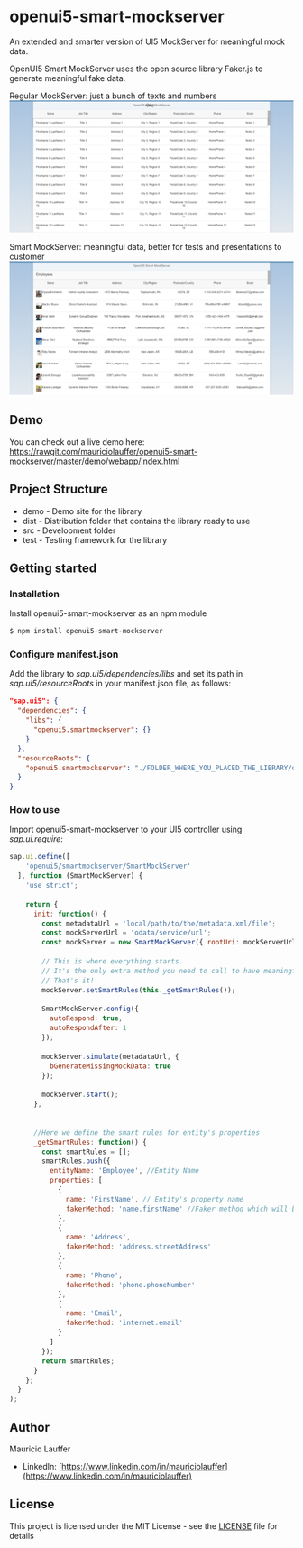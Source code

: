 # openui5-smart-mockserver
An extended and smarter version of UI5 MockServer for meaningful mock data.

OpenUI5 Smart MockServer uses the open source library Faker.js to generate meaningful fake data.

Regular MockServer: just a bunch of texts and numbers
[<img src="mockserver.png">](https://raw.githubusercontent.com/mauriciolauffer/openui5-smart-mockserver/master/mockserver.png)

Smart MockServer: meaningful data, better for tests and presentations to customer
[<img src="smartmockserver.png">](https://raw.githubusercontent.com/mauriciolauffer/openui5-smart-mockserver/master/smartmockserver.png)


## Demo
You can check out a live demo here:
https://rawgit.com/mauriciolauffer/openui5-smart-mockserver/master/demo/webapp/index.html


## Project Structure
* demo - Demo site for the library
* dist - Distribution folder that contains the library ready to use
* src  - Development folder
* test - Testing framework for the library


## Getting started

### Installation
Install openui5-smart-mockserver as an npm module
```sh
$ npm install openui5-smart-mockserver
```

### Configure manifest.json
Add the library to *sap.ui5/dependencies/libs* and set its path in *sap.ui5/resourceRoots* in your manifest.json file, as follows:

```json
"sap.ui5": {
  "dependencies": {
    "libs": {
      "openui5.smartmockserver": {}
    }
  },
  "resourceRoots": {
    "openui5.smartmockserver": "./FOLDER_WHERE_YOU_PLACED_THE_LIBRARY/openui5/smartmockserver/"
  }
}
```

### How to use
Import openui5-smart-mockserver to your UI5 controller using *sap.ui.require*:

```javascript
sap.ui.define([
    'openui5/smartmockserver/SmartMockServer'
  ], function (SmartMockServer) {
    'use strict';

    return {
      init: function() {
        const metadataUrl = 'local/path/to/the/metadata.xml/file';
        const mockServerUrl = 'odata/service/url';
        const mockServer = new SmartMockServer({ rootUri: mockServerUrl });

        // This is where everything starts.
        // It's the only extra method you need to call to have meaningful mock data.
        // That's it!
        mockServer.setSmartRules(this._getSmartRules());

        SmartMockServer.config({
          autoRespond: true,
          autoRespondAfter: 1
        });

        mockServer.simulate(metadataUrl, {
          bGenerateMissingMockData: true
        });

        mockServer.start();
      },


      //Here we define the smart rules for entity's properties
      _getSmartRules: function() {
        const smartRules = [];
        smartRules.push({
          entityName: 'Employee', //Entity Name
          properties: [
            {
              name: 'FirstName', // Entity's property name
              fakerMethod: 'name.firstName' //Faker method which will be used for this property
            },
            {
              name: 'Address',
              fakerMethod: 'address.streetAddress'
            },
            {
              name: 'Phone',
              fakerMethod: 'phone.phoneNumber'
            },
            {
              name: 'Email',
              fakerMethod: 'internet.email'
            }
          ]
        });
        return smartRules;
      }
    };
  }
);
```


## Author
Mauricio Lauffer

 - LinkedIn: [https://www.linkedin.com/in/mauriciolauffer](https://www.linkedin.com/in/mauriciolauffer)

## License
This project is licensed under the MIT License - see the [LICENSE](LICENSE) file for details
